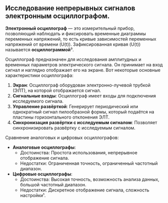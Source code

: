 ## Исследование непрерывных сигналов электронным осциллографом.

**Электронный осциллограф** — это измерительный прибор, позволяющий наблюдать и фиксировать временные диаграммы переменных напряжений, то есть кривые зависимостей переменных напряжений от времени \(U(t)\). Зафиксированная кривая \(U(t)\) называется **осциллограммой**³. 

Осциллограф предназначен для исследования амплитудных и временных параметров электрического сигнала. Он принимает на вход сигнал и наглядно отображает его на экране. Вот некоторые основные характеристики осциллографа:

1. **Экран**: Осциллограф оборудован электронно-лучевой трубкой (ЭЛТ), на которой отображается сигнал.
2. **Сигнальные входы**: Осциллограф имеет входы для подключения исследуемого сигнала.
3. **Управление развёрткой**: Генерирует периодический или однократный сигнал пилообразной формы, который подаётся на пластины горизонтального отклонения ЭЛТ.
4. **Синхронизация развёртки с исследуемым сигналом**: Позволяет синхронизировать развёртку с исследуемым сигналом.

Сравнение аналоговых и цифровых осциллографов:
- **Аналоговые осциллографы**:
    - Достоинства: Простота использования, непрерывное отображение сигнала.
    - Недостатки: Ограниченная точность, ограниченный частотный диапазон.
- **Цифровые осциллографы**:
    - Достоинства: Высокая точность, возможность анализа данных, большой частотный диапазон.
    - Недостатки: Дискретное отображение сигнала, сложность настройки¹.
